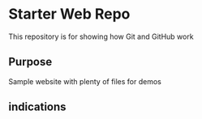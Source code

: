 # Starter Web Repo

This repository is for showing how Git and GitHub work

## Purpose

Sample website with plenty of files for demos

## indications

